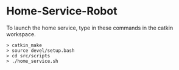 # Home-Service-Robot

To launch the home service, type in these commands in the catkin workspace. 
```
> catkin_make
> source devel/setup.bash
> cd src/scripts
> ./home_service.sh
```
